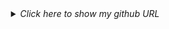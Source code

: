 <div align="right">
<details>
  <summary><i>Click here to show my github URL</i></summary>
<a href="http://github.com/nkempel">
github.com/nkempel</a>
</details>
</div>
